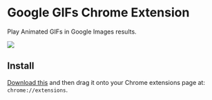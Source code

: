 Google GIFs Chrome Extension
============================

Play Animated GIFs in Google Images results.

![](http://i.imgur.com/CTyAoYG.gif)

## Install

[Download this](https://github.com/peeinears/google-gifs-chrome/blob/master/google-gifs.crx?raw=true) and then drag it onto your Chrome extensions page at: `chrome://extensions`.
